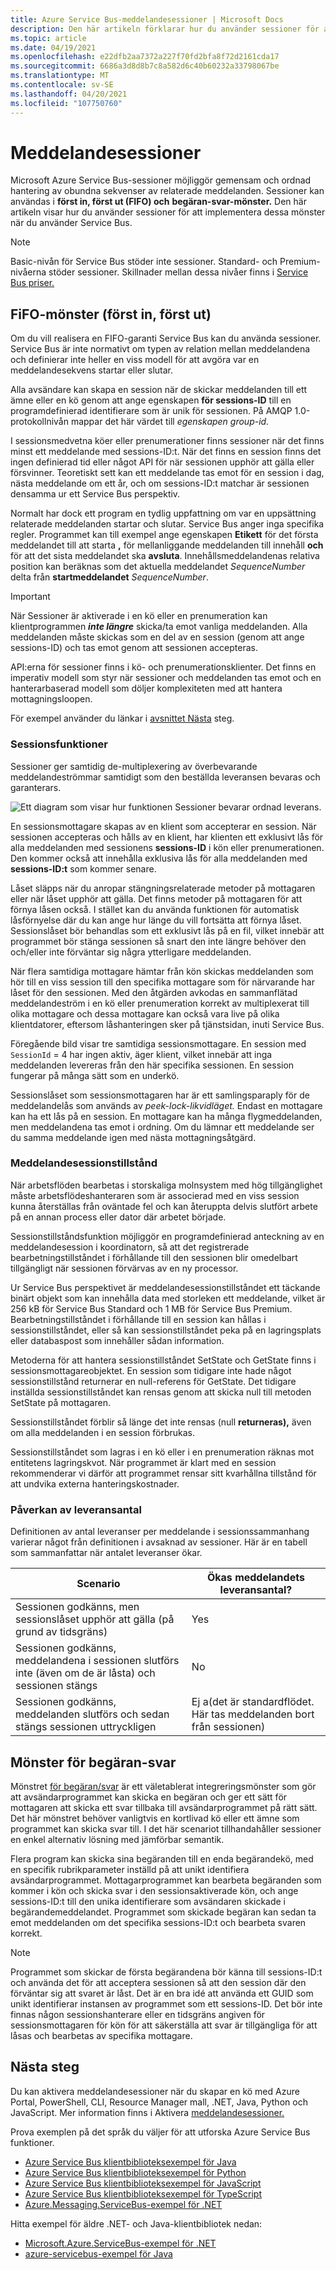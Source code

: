 ```yaml
---
title: Azure Service Bus-meddelandesessioner | Microsoft Docs
description: Den här artikeln förklarar hur du använder sessioner för att aktivera gemensam och ordnad hantering av obundna sekvenser av relaterade meddelanden.
ms.topic: article
ms.date: 04/19/2021
ms.openlocfilehash: e22dfb2aa7372a227f70fd2bfa8f72d2161cda17
ms.sourcegitcommit: 6686a3d8d8b7c8a582d6c40b60232a33798067be
ms.translationtype: MT
ms.contentlocale: sv-SE
ms.lasthandoff: 04/20/2021
ms.locfileid: "107750760"
---
```

# <a name="message-sessions"></a>Meddelandesessioner
Microsoft Azure Service Bus-sessioner möjliggör gemensam och ordnad hantering av obundna sekvenser av relaterade meddelanden. Sessioner kan användas i **först in, först ut (FIFO) och** **begäran-svar-mönster.** Den här artikeln visar hur du använder sessioner för att implementera dessa mönster när du använder Service Bus. 

> [!NOTE]
> Basic-nivån för Service Bus stöder inte sessioner. Standard- och Premium-nivåerna stöder sessioner. Skillnader mellan dessa nivåer finns i [Service Bus priser.](https://azure.microsoft.com/pricing/details/service-bus/)

## <a name="first-in-first-out-fifo-pattern"></a>FiFO-mönster (först in, först ut)
Om du vill realisera en FIFO-garanti Service Bus kan du använda sessioner. Service Bus är inte normativt om typen av relation mellan meddelandena och definierar inte heller en viss modell för att avgöra var en meddelandesekvens startar eller slutar.

Alla avsändare kan skapa en session när de skickar meddelanden till ett ämne eller en kö genom att ange egenskapen **för sessions-ID** till en programdefinierad identifierare som är unik för sessionen. På AMQP 1.0-protokollnivån mappar det här värdet till *egenskapen group-id.*

I sessionsmedvetna köer eller prenumerationer finns sessioner när det finns minst ett meddelande med sessions-ID:t. När det finns en session finns det ingen definierad tid eller något API för när sessionen upphör att gälla eller försvinner. Teoretiskt sett kan ett meddelande tas emot för en session i dag, nästa meddelande om ett år, och om sessions-ID:t matchar är sessionen densamma ur ett Service Bus perspektiv.

Normalt har dock ett program en tydlig uppfattning om var en uppsättning relaterade meddelanden startar och slutar. Service Bus anger inga specifika regler. Programmet kan till exempel ange egenskapen **Etikett** för det första meddelandet till att starta **,** för mellanliggande meddelanden till innehåll **och** för att det sista meddelandet ska **avsluta**. Innehållsmeddelandenas relativa position kan beräknas som det aktuella meddelandet *SequenceNumber* delta från **startmeddelandet** *SequenceNumber*.

> [!IMPORTANT]
> När Sessioner är aktiverade i en kö eller en prenumeration kan klientprogrammen ***inte längre*** skicka/ta emot vanliga meddelanden. Alla meddelanden måste skickas som en del av en session (genom att ange sessions-ID) och tas emot genom att sessionen accepteras.

API:erna för sessioner finns i kö- och prenumerationsklienter. Det finns en imperativ modell som styr när sessioner och meddelanden tas emot och en hanterarbaserad modell som döljer komplexiteten med att hantera mottagningsloopen. 

För exempel använder du länkar i [avsnittet Nästa](#next-steps) steg. 

### <a name="session-features"></a>Sessionsfunktioner

Sessioner ger samtidig de-multiplexering av överbevarande meddelandeströmmar samtidigt som den beställda leveransen bevaras och garanterars.

![Ett diagram som visar hur funktionen Sessioner bevarar ordnad leverans.][1]

En sessionsmottagare skapas av en klient som accepterar en session. När sessionen accepteras och hålls av en klient, har klienten ett exklusivt lås för alla meddelanden med sessionens **sessions-ID** i kön eller prenumerationen. Den kommer också att innehålla exklusiva lås för alla meddelanden med **sessions-ID:t** som kommer senare.

Låset släpps när du anropar stängningsrelaterade metoder på mottagaren eller när låset upphör att gälla. Det finns metoder på mottagaren för att förnya låsen också. I stället kan du använda funktionen för automatisk låsförnyelse där du kan ange hur länge du vill fortsätta att förnya låset. Sessionslåset bör behandlas som ett exklusivt lås på en fil, vilket innebär att programmet bör stänga sessionen så snart den inte längre behöver den och/eller inte förväntar sig några ytterligare meddelanden.

När flera samtidiga mottagare hämtar från kön skickas meddelanden som hör till en viss session till den specifika mottagare som för närvarande har låset för den sessionen. Med den åtgärden avkodas en sammanflätad meddelandeström i en kö eller prenumeration korrekt av multiplexerat till olika mottagare och dessa mottagare kan också vara live på olika klientdatorer, eftersom låshanteringen sker på tjänstsidan, inuti Service Bus.

Föregående bild visar tre samtidiga sessionsmottagare. En session med `SessionId` = 4 har ingen aktiv, äger klient, vilket innebär att inga meddelanden levereras från den här specifika sessionen. En session fungerar på många sätt som en underkö.

Sessionslåset som sessionsmottagaren har är ett samlingsparaply för de meddelandelås som används av *peek-lock-likvidläget.* Endast en mottagare kan ha ett lås på en session. En mottagare kan ha många flygmeddelanden, men meddelandena tas emot i ordning. Om du lämnar ett meddelande ser du samma meddelande igen med nästa mottagningsåtgärd.

### <a name="message-session-state"></a>Meddelandesessionstillstånd

När arbetsflöden bearbetas i storskaliga molnsystem med hög tillgänglighet måste arbetsflödeshanteraren som är associerad med en viss session kunna återställas från oväntade fel och kan återuppta delvis slutfört arbete på en annan process eller dator där arbetet började.

Sessionstillståndsfunktion möjliggör en programdefinierad anteckning av en meddelandesession i koordinatorn, så att det registrerade bearbetningstillståndet i förhållande till den sessionen blir omedelbart tillgängligt när sessionen förvärvas av en ny processor.

Ur Service Bus perspektivet är meddelandesessionstillståndet ett täckande binärt objekt som kan innehålla data med storleken ett meddelande, vilket är 256 kB för Service Bus Standard och 1 MB för Service Bus Premium. Bearbetningstillståndet i förhållande till en session kan hållas i sessionstillståndet, eller så kan sessionstillståndet peka på en lagringsplats eller databaspost som innehåller sådan information.

Metoderna för att hantera sessionstillståndet SetState och GetState finns i sessionsmottagareobjektet. En session som tidigare inte hade något sessionstillstånd returnerar en null-referens för GetState. Det tidigare inställda sessionstillståndet kan rensas genom att skicka null till metoden SetState på mottagaren.

Sessionstillståndet förblir så länge det inte rensas (null **returneras),** även om alla meddelanden i en session förbrukas.

Sessionstillståndet som lagras i en kö eller i en prenumeration räknas mot entitetens lagringskvot. När programmet är klart med en session rekommenderar vi därför att programmet rensar sitt kvarhållna tillstånd för att undvika externa hanteringskostnader.

### <a name="impact-of-delivery-count"></a>Påverkan av leveransantal

Definitionen av antal leveranser per meddelande i sessionssammanhang varierar något från definitionen i avsaknad av sessioner. Här är en tabell som sammanfattar när antalet leveranser ökar.

| Scenario | Ökas meddelandets leveransantal? |
|----------|---------------------------------------------|
| Sessionen godkänns, men sessionslåset upphör att gälla (på grund av tidsgräns) | Yes |
| Sessionen godkänns, meddelandena i sessionen slutförs inte (även om de är låsta) och sessionen stängs | No |
| Sessionen godkänns, meddelanden slutförs och sedan stängs sessionen uttryckligen | Ej a(det är standardflödet. Här tas meddelanden bort från sessionen) |

## <a name="request-response-pattern"></a>Mönster för begäran-svar
Mönstret [för begäran/svar](https://www.enterpriseintegrationpatterns.com/patterns/messaging/RequestReply.html) är ett väletablerat integreringsmönster som gör att avsändarprogrammet kan skicka en begäran och ger ett sätt för mottagaren att skicka ett svar tillbaka till avsändarprogrammet på rätt sätt. Det här mönstret behöver vanligtvis en kortlivad kö eller ett ämne som programmet kan skicka svar till. I det här scenariot tillhandahåller sessioner en enkel alternativ lösning med jämförbar semantik. 

Flera program kan skicka sina begäranden till en enda begärandekö, med en specifik rubrikparameter inställd på att unikt identifiera avsändarprogrammet. Mottagarprogrammet kan bearbeta begäranden som kommer i kön och skicka svar i den sessionsaktiverade kön, och ange sessions-ID:t till den unika identifierare som avsändaren skickade i begärandemeddelandet. Programmet som skickade begäran kan sedan ta emot meddelanden om det specifika sessions-ID:t och bearbeta svaren korrekt.

> [!NOTE]
> Programmet som skickar de första begärandena bör känna till sessions-ID:t och använda det för att acceptera sessionen så att den session där den förväntar sig att svaret är låst. Det är en bra idé att använda ett GUID som unikt identifierar instansen av programmet som ett sessions-ID. Det bör inte finnas någon sessionshanterare eller en tidsgräns angiven för sessionsmottagaren för kön för att säkerställa att svar är tillgängliga för att låsas och bearbetas av specifika mottagare.

## <a name="next-steps"></a>Nästa steg
Du kan aktivera meddelandesessioner när du skapar en kö med Azure Portal, PowerShell, CLI, Resource Manager mall, .NET, Java, Python och JavaScript. Mer information finns i Aktivera [meddelandesessioner.](enable-message-sessions.md) 

Prova exemplen på det språk du väljer för att utforska Azure Service Bus funktioner. 

- [Azure Service Bus klientbiblioteksexempel för Java](/samples/azure/azure-sdk-for-java/servicebus-samples/)
- [Azure Service Bus klientbiblioteksexempel för Python](/samples/azure/azure-sdk-for-python/servicebus-samples/)
- [Azure Service Bus klientbiblioteksexempel för JavaScript](/samples/azure/azure-sdk-for-js/service-bus-javascript/)
- [Azure Service Bus klientbiblioteksexempel för TypeScript](/samples/azure/azure-sdk-for-js/service-bus-typescript/)
- [Azure.Messaging.ServiceBus-exempel för .NET](/samples/azure/azure-sdk-for-net/azuremessagingservicebus-samples/)

Hitta exempel för äldre .NET- och Java-klientbibliotek nedan:
- [Microsoft.Azure.ServiceBus-exempel för .NET](https://github.com/Azure/azure-service-bus/tree/master/samples/DotNet/Microsoft.Azure.ServiceBus/)
- [azure-servicebus-exempel för Java](https://github.com/Azure/azure-service-bus/tree/master/samples/Java/azure-servicebus/MessageBrowse)

[1]: ./media/message-sessions/sessions.png

